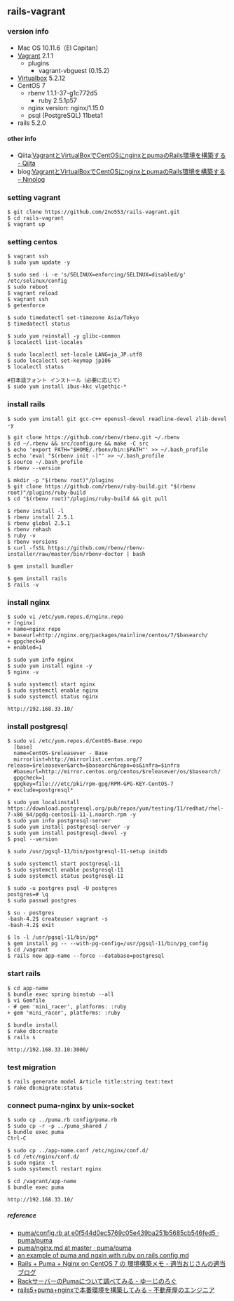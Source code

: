 ## rails-vagrant

### version info
- Mac OS 10.11.6（El Capitan）
- [Vagrant](https://www.vagrantup.com/intro/index.html) 2.1.1
    - plugins
        - vagrant-vbguest (0.15.2)
- [Virtualbox](https://www.virtualbox.org/wiki/Downloads) 5.2.12
- CentOS 7
  - rbenv 1.1.1-37-g1c772d5
    - ruby 2.5.1p57
  - nginx version: nginx/1.15.0
  - psql (PostgreSQL) 11beta1
- rails 5.2.0

#### other info
- Qiita:[VagrantとVirtualBoxでCentOSにnginxとpumaのRails環境を構築する \- Qiita](https://qiita.com/2no553/items/bc786fd1920312353e7e)
- blog:[VagrantとVirtualBoxでCentOSにnginxとpumaのRails環境を構築する – Ninolog](https://ninolog.com/set-rails-virtualbox-vagrant-with-puma-nginx/)

### setting vagrant

```
$ git clone https://github.com/2no553/rails-vagrant.git
$ cd rails-vagrant
$ vagrant up
```

### setting centos

```
$ vagrant ssh
$ sudo yum update -y

$ sudo sed -i -e 's/SELINUX=enforcing/SELINUX=disabled/g' /etc/selinux/config
$ sudo reboot
$ vagrant reload
$ vagrant ssh
$ getenforce

$ sudo timedatectl set-timezone Asia/Tokyo
$ timedatectl status

$ sudo yum reinstall -y glibc-common
$ localectl list-locales

$ sudo localectl set-locale LANG=ja_JP.utf8
$ sudo localectl set-keymap jp106
$ localectl status
```
```
#日本語フォント インストール（必要に応じて）
$ sudo yum install ibus-kkc vlgothic-*
```

### install rails

```
$ sudo yum install git gcc-c++ openssl-devel readline-devel zlib-devel -y

$ git clone https://github.com/rbenv/rbenv.git ~/.rbenv
$ cd ~/.rbenv && src/configure && make -C src
$ echo 'export PATH="$HOME/.rbenv/bin:$PATH"' >> ~/.bash_profile
$ echo 'eval "$(rbenv init -)"' >> ~/.bash_profile
$ source ~/.bash_profile
$ rbenv --version

$ mkdir -p "$(rbenv root)"/plugins
$ git clone https://github.com/rbenv/ruby-build.git "$(rbenv root)"/plugins/ruby-build
$ cd "$(rbenv root)"/plugins/ruby-build && git pull

$ rbenv install -l
$ rbenv install 2.5.1
$ rbenv global 2.5.1
$ rbenv rehash
$ ruby -v
$ rbenv versions
$ curl -fsSL https://github.com/rbenv/rbenv-installer/raw/master/bin/rbenv-doctor | bash

$ gem install bundler

$ gem install rails
$ rails -v
```

### install nginx

```
$ sudo vi /etc/yum.repos.d/nginx.repo
+ [nginx]
+ name=nginx repo
+ baseurl=http://nginx.org/packages/mainline/centos/7/$basearch/
+ gpgcheck=0
+ enabled=1

$ sudo yum info nginx
$ sudo yum install nginx -y
$ nginx -v

$ sudo systemctl start nginx
$ sudo systemctl enable nginx
$ sudo systemctl status nginx

http://192.168.33.10/
```

### install postgresql

```
$ sudo vi /etc/yum.repos.d/CentOS-Base.repo
  [base]
  name=CentOS-$releasever - Base
  mirrorlist=http://mirrorlist.centos.org/?release=$releasever&arch=$basearch&repo=os&infra=$infra
  #baseurl=http://mirror.centos.org/centos/$releasever/os/$basearch/
  gpgcheck=1
  gpgkey=file:///etc/pki/rpm-gpg/RPM-GPG-KEY-CentOS-7
+ exclude=postgresql*

$ sudo yum localinstall https://download.postgresql.org/pub/repos/yum/testing/11/redhat/rhel-7-x86_64/pgdg-centos11-11-1.noarch.rpm -y
$ sudo yum info postgresql-server
$ sudo yum install postgresql-server -y
$ sudo yum install postgresql-devel -y
$ psql --version

$ sudo /usr/pgsql-11/bin/postgresql-11-setup initdb

$ sudo systemctl start postgresql-11
$ sudo systemctl enable postgresql-11
$ sudo systemctl status postgresql-11

$ sudo -u postgres psql -U postgres
postgres=# \q
$ sudo passwd postgres

$ su - postgres
-bash-4.2$ createuser vagrant -s
-bash-4.2$ exit

$ ls -l /usr/pgsql-11/bin/pg*
$ gem install pg -- --with-pg-config=/usr/pgsql-11/bin/pg_config
$ cd /vagrant
$ rails new app-name --force --database=postgresql
```

### start rails
```
$ cd app-name
$ bundle exec spring binstub --all
$ vi Gemfile
- # gem 'mini_racer', platforms: :ruby
+ gem 'mini_racer', platforms: :ruby

$ bundle install
$ rake db:create
$ rails s

http://192.168.33.10:3000/
```

### test migration

```
$ rails generate model Article title:string text:text
$ rake db:migrate:status
```

### connect puma-nginx by unix-socket

```
$ sudo cp ../puma.rb config/puma.rb
$ sudo cp -r -p ../puma_shared /
$ bundle exec puma
Ctrl-C
```
```
$ sudo cp ../app-name.conf /etc/nginx/conf.d/
$ cd /etc/nginx/conf.d/
$ sudo nginx -t
$ sudo systemctl restart nginx
```
```
$ cd /vagrant/app-name
$ bundle exec puma

http://192.168.33.10/
```

##### reference

- [puma/config\.rb at e0f544d0ec5769c05e439ba251b5685cb546fed5 · puma/puma](https://github.com/puma/puma/blob/e0f544d0ec5769c05e439ba251b5685cb546fed5/examples/config.rb)
- [puma/nginx\.md at master · puma/puma](https://github.com/puma/puma/blob/master/docs/nginx.md)
- [an example of puma and ngxin with ruby on rails config\.md](https://gist.github.com/duleorlovic/762c4ffdf43c8eb31aa7)
- [Rails \+ Puma \+ Nginx on CentOS 7 の 環境構築メモ \- 適当おじさんの適当ブログ](http://www.subarunari.com/entry/2018/04/04/Rails_%2B_Puma_%2B_Nginx_on_CentOS_7_%E3%81%AE_%E7%92%B0%E5%A2%83%E6%A7%8B%E7%AF%89%E3%83%A1%E3%83%A2)
- [RackサーバーのPumaについて調べてみる \- ゆーじのろぐ](http://arakaji.hatenablog.com/entry/2015/08/03/200502)
- [rails5\+puma\+nginxで本番環境を構築してみる – 不動産屋のエンジニア](https://www.gakusmemo.com/?p=608)
